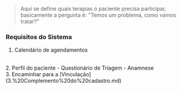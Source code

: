 > Aqui se define quais terapias o paciente precisa participar, basicamente a pergunta é: "Temos um problema, como vamos tratar?"
### Requisitos do Sistema

1. Calendário de agendamentos
<br />
2. Perfil do paciente
	- Questionário de Triagem
	- Anamnese
<br />
3. Encaminhar para a [Vinculação](3.%20Complemento%20do%20cadastro.md)